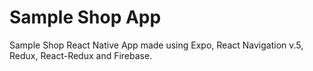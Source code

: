 # Sample Shop App
Sample Shop React Native App made using Expo, React Navigation v.5, Redux, React-Redux and Firebase.
